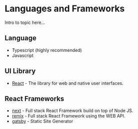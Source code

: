 # Languages and Frameworks

Intro to topic here...

## Language

- Typescript (highly recommended)
- Javascript

## UI Library

- [React](https:react.dev) - The library for web and native user interfaces.

## React Frameworks

- [next](https://nextjs.org/) - Full stack React Framework build on top of Node JS.
- [remix](https://remix.run/) - Full stack React Framework using the WEB API.
- [gatsby](https://github.com/gatsbyjs/gatsby) - Static Site Generator
